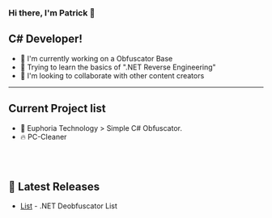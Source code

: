### Hi there, I'm Patrick 👋

## C# Developer!
- 🔭 I'm currently working on a Obfuscator Base
- 🌱 Trying to learn the basics of ".NET Reverse Engineering"
- 👯 I'm looking to collaborate with other content creators

---
## Current Project list
- 🥘 Euphoria Technology > Simple C# Obfuscator.
- 🔥 PC-Cleaner

<br />
<br />

## 📕 Latest Releases


  - [List](https://github.com/pxtrick05/.NET-Deobfuscator) - .NET Deobfuscator List

